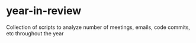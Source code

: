 year-in-review
==============

Collection of scripts to analyze number of meetings, emails, code commits, etc throughout the year
